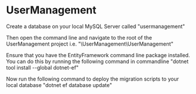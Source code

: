 # UserManagement
Create a database on your local MySQL Server called "usermanagement"

Then open the command line and navigate to the root of the UserManagement project i.e. "\UserManagement\UserManagement"

Ensure that you have the EntityFramework command line package installed.
You can do this by running the following command in commandline "dotnet tool install --global dotnet-ef"

Now run the following command to deploy the migration scripts to your local database "dotnet ef database update"
